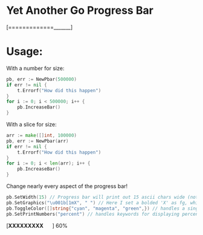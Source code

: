 Yet Another Go Progress Bar
===========================

[=============_______]

Usage:
======
With a number for size:  
  
```go
pb, err := NewPbar(500000)
if err != nil {
    t.Errorf("How did this happen")
}
for i := 0; i < 500000; i++ {
    pb.IncreaseBar()
}
```
    
With a slice for size:  
```go
arr := make([]int, 100000)
pb, err := NewPbar(arr)
if err != nil {
    t.Errorf("How did this happen")
}
for i := 0; i < len(arr); i++ {
    pb.IncreaseBar()
}
```
  
Change nearly every aspect of the progress bar! 
```go
pb.SetWidth(15) // Progress bar will print out 15 ascii chars wide (not including endcaps)
pb.SetGraphics("\u001b[1mX", " ") // Here I set a bolded 'X' as fg, whitespace as bg
pb.ToggleColor([]string{"cyan", "magenta", "green",}) // handles a single color string or an array of up to four strings
pb.SetPrintNumbers("percent") // handles keywords for displaying percent and fraction
```
[**XXXXXXXXX**&nbsp;&nbsp;&nbsp;&nbsp;&nbsp;&nbsp;]
60%
